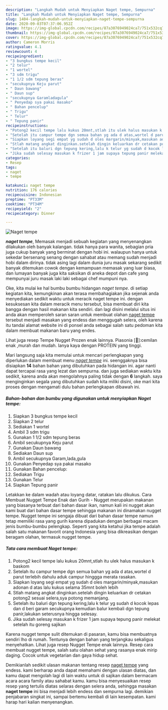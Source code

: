 ```yaml
---
description: "Langkah Mudah untuk Menyiapkan Naget tempe, Sempurna"
title: "Langkah Mudah untuk Menyiapkan Naget tempe, Sempurna"
slug: 1404-langkah-mudah-untuk-menyiapkan-naget-tempe-sempurna
date: 2020-09-03T07:37:06.952Z
image: https://img-global.cpcdn.com/recipes/87a3076949024ca7/751x532cq70/naget-tempe-foto-resep-utama.jpg
thumbnail: https://img-global.cpcdn.com/recipes/87a3076949024ca7/751x532cq70/naget-tempe-foto-resep-utama.jpg
cover: https://img-global.cpcdn.com/recipes/87a3076949024ca7/751x532cq70/naget-tempe-foto-resep-utama.jpg
author: Cameron Morris
ratingvalue: 4.1
reviewcount: 4
recipeingredient:
- "3 bungkus tempe kecil"
- "2 telur"
- "1 wortel"
- "3 sdm trigu"
- "1 1/2 sdm tepung beras"
- "secukupnya Keju parut"
- " Daun bawang"
- " Daun sup"
- "secukupnya Garamladagula"
- " Penyedap sya pakai masako"
- " Bahan pencelup"
- " Trigu"
- " Telur"
- " Tepung panir"
recipeinstructions:
- "Potong2 kecil tempe lalu kukus 20mnt,stlah itu ulek halus masukan k baskom"
- "Setelah itu campur tempe dgn semua bahan yg ada d atas,wortel d parut terlebih dahulu aduk campur hinggga merata rasakan."
- "Siapkan loyang segi empat yg sudah d oles margarin/minyak,masukan adonan d atas lalu kukus selama 35mnt boleh lebih"
- "Stlah matang angkat dinginkan.setelah dingin keluarkan dr cetakan potong2 sesuai selera,sya potong memanjang."
- "Setelah itu baluri dgn tepung kering,lalu k telur yg sudah d kocok lepas dan d beri garam secukupnya kemudian balur kembali dgn tepung panir,lakukan seterusnya hingga selesay."
- "Jika sudah selesay masukan k frizer 1 jam supaya tepung panir melekat setelah itu goreng sajikan"
categories:
- Resep
tags:
- naget
- tempe

katakunci: naget tempe 
nutrition: 176 calories
recipecuisine: Indonesian
preptime: "PT33M"
cooktime: "PT34M"
recipeyield: "2"
recipecategory: Dinner

---
```



![Naget tempe](https://img-global.cpcdn.com/recipes/87a3076949024ca7/751x532cq70/naget-tempe-foto-resep-utama.jpg)

<b><i>naget tempe</i></b>, Memasak menjadi sebuah kegiatan yang menyenangkan dilakukan oleh banyak kalangan. tidak hanya para wanita, sebagian pria juga cukup banyak yang berminat dengan hobi ini. walaupun hanya untuk sekedar bersenang senang dengan sahabat atau memang sudah menjadi hobi dalam dirinya. tidak asing lagi dalam dunia juru masak sekarang sedikit banyak ditemukan cowok dengan kemampuan memasak yang luar biasa, dan lumayan banyak juga kita saksikan di aneka depot dan cafe yang mempunyai juru masak laki laki sebagai chef mumpuni nya.

Oke, kita mulai ke hal bumbu bumbu hidangan <i>naget tempe</i>. di setiap kegiatan kita, kemungkinan akan terasa membahagiakan jika sejenak anda menyediakan sedikit waktu untuk meracik naget tempe ini. dengan kesuksesan kita dalam meracik menu tersebut, bisa membuat diri kita bangga dengan hasil makanan kita sendiri. dan lagi disini melalui situs ini anda akan memperoleh saran saran untuk membuat olahan <u>naget tempe</u> tersebut menjadi masakan yang endess dan menggugah selera, oleh karena itu tandai alamat website ini di ponsel anda sebagai salah satu pedoman kita dalam membuat makanan baru yang endes.

Lihat juga resep Tempe Nugget Prozen enak lainnya. Piasonia [🏅]:cemilan enak ,murah dan mudah. Ianya kaya dengan PROTEIN yang tinggi.


Mari langsung saja kita memulai untuk mencari perlengkapan yang diperlukan dalam membuat menu <u><i>naget tempe</i></u> ini. seenggaknya bisa disiapkan <b>14</b> bahan bahan yang dibutuhkan pada hidangan ini. agar nanti dapat tercapai rasa yang lezat dan sempurna. dan juga sediakan waktu kita sedikit, karena anda akan mengolahnya paling tidak dengan <b>6</b> langkah. saya menginginkan segala yang dibutuhkan sudah kita miliki disini, oke mari kita proses dengan mengamati dulu bahan perlengkapan dibawah ini.

<!--inarticleads1-->

##### Bahan-bahan dan bumbu yang digunakan untuk menyiapkan Naget tempe:

1. Siapkan 3 bungkus tempe kecil
1. Siapkan 2 telur
1. Sediakan 1 wortel
1. Ambil 3 sdm trigu
1. Gunakan 1 1/2 sdm tepung beras
1. Ambil secukupnya Keju parut
1. Gunakan  Daun bawang
1. Sediakan  Daun sup
1. Ambil secukupnya Garam,lada,gula
1. Gunakan  Penyedap sya pakai masako
1. Gunakan  Bahan pencelup:
1. Sediakan  Trigu
1. Gunakan  Telur
1. Siapkan  Tepung panir


Letakkan ke dalam wadah atau loyang datar, ratakan lalu dikukus. Cara Membuat Nugget Tempe Enak dan Gurih - Nugget merupakan makanan yang biasanya terbuat dari bahan dasar ikan, namun kali ini nugget akan kami buat dari bahan dasar tempe sehingga makanan ini dinamakan nugget tempe. Nugget tempe ini sengaja dibuat dari bahan dasar tempe namun tetap memiliki rasa yang gurih karena dipadukan dengan berbagai macam jenis bumbu-bumbu pelengkap. Seperti yang kita ketahui jika tempe adalah salah satu makanan favorit orang Indonesia yang bisa dikreasikan dengan beragam olahan, termasuk nugget tempe. 

<!--inarticleads2-->

##### Tata cara membuat Naget tempe:

1. Potong2 kecil tempe lalu kukus 20mnt,stlah itu ulek halus masukan k baskom
1. Setelah itu campur tempe dgn semua bahan yg ada d atas,wortel d parut terlebih dahulu aduk campur hinggga merata rasakan.
1. Siapkan loyang segi empat yg sudah d oles margarin/minyak,masukan adonan d atas lalu kukus selama 35mnt boleh lebih
1. Stlah matang angkat dinginkan.setelah dingin keluarkan dr cetakan potong2 sesuai selera,sya potong memanjang.
1. Setelah itu baluri dgn tepung kering,lalu k telur yg sudah d kocok lepas dan d beri garam secukupnya kemudian balur kembali dgn tepung panir,lakukan seterusnya hingga selesay.
1. Jika sudah selesay masukan k frizer 1 jam supaya tepung panir melekat setelah itu goreng sajikan


Karena nugget tempe sulit ditemukan di pasaran, kamu bisa membuatnya sendiri lho di rumah. Tentunya dengan bahan yang terjangkau sekaligus menyehatkan. Lihat juga resep Nugget Tempe enak lainnya. Resep cara membuat nugget tempe, salah satu olahan sehat yang rasanya enak mirip daging. Cocok untuk vegetarian dan gaya hidup sehat. 

Demikianlah sedikit ulasan makanan tentang resep <u>naget tempe</u> yang endess. kami berharap anda dapat memahami dengan ulasan diatas, dan kamu dapat mengolah lagi di lain waktu untuk di sajikan dalam bermacam acara acara family atau sahabat kamu. kamu bisa menyesuaikan resep resep yang tertulis diatas selaras dengan selera anda, sehingga masakan <b>naget tempe</b> ini bisa menjadi lebih endess dan sempurna lagi. demikian penjabaran singkat ini, sampai bertemu kembali di lain kesempatan. kami harap hari kalian menyenangkan.
